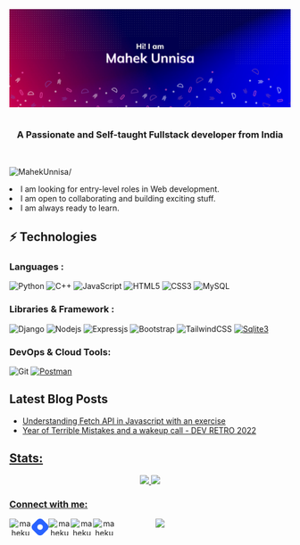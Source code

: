 <img align="center" src="https://github.com/MahekUnnisa/MahekUnnisa/blob/main/README%20Header.png"/>

# 

<h3 align="center">A Passionate and Self-taught Fullstack developer from India</h3>
<br/>
<p align="left"> <img src=https://komarev.com/ghpvc/?username=mahekunnisa alt=MahekUnnisa/> </p>
<p align="center">
	<li>I am looking for entry-level roles in Web development.</li>
	<li>I am open to collaborating and building exciting stuff.</li>
	<li>I am always ready to learn.</li>
</p>

## ⚡ Technologies

### Languages :

![Python](https://img.shields.io/badge/-Python-black?style=flat-square&logo=Python)
![C++](https://img.shields.io/badge/-C++-00599C?style=flat-square&logo=c)
![JavaScript](https://img.shields.io/badge/-JavaScript-black?style=flat-square&logo=javascript)
![HTML5](https://img.shields.io/badge/-HTML5-E34F26?style=flat-square&logo=html5&logoColor=white)
![CSS3](https://img.shields.io/badge/-CSS3-1572B6?style=flat-square&logo=css3)
![MySQL](https://img.shields.io/badge/-MySQL-black?style=flat-square&logo=mysql)

### Libraries & Framework :
![Django](https://img.shields.io/badge/-Django-green?style=flat-square&logo=Django)
![Nodejs](https://img.shields.io/badge/-Nodejs-black?style=flat-square&logo=Node.js)
![Expressjs](https://img.shields.io/badge/-Expressjs-black?style=flat-square&logo=Node.js)
![Bootstrap](https://img.shields.io/badge/-Bootstrap-563D7C?style=flat-square&logo=bootstrap)
![TailwindCSS](https://img.shields.io/badge/-TailwindCSS-blue?style=flat-square&logo=TailwindCSS)
<a href="#"><img alt="Sqlite3" src ="https://img.shields.io/badge/SQLite3-blue.svg?style=flat-square&logo=sqlite&logoColor=white"></a>

### DevOps & Cloud Tools:

![Git](https://img.shields.io/badge/-Git-black?style=flat-square&logo=git)
<a href="#"><img alt="Postman" src="https://img.shields.io/badge/Postman-FF6C37?logo=postman&logoColor=white"></a>
## Latest Blog Posts

<ul align="left" width="48%">
<li><a href="https://mahekunnisa.hashnode.dev/fetch-api-in-javascript">Understanding Fetch API in Javascript with an exercise</li>
<li><a href="https://mahekunnisa.hashnode.dev/year-of-terrible-mistakes-dev-retro-2022">Year of Terrible Mistakes and a wakeup call - DEV RETRO 2022</li>
</ul>

## Stats:

<p align="center">
  <img width="48%" src="https://github-readme-stats.vercel.app/api?username=mahekunnisa&show_icons=true&theme=radical" />
  <img width="48%" src="https://github-readme-streak-stats.herokuapp.com/?user=mahekunnisa&theme=radical" />
</p>
<p align="center">
	<h3 align="left">Connect with me:</h3>
	<p align="center" width="48%">
		<a href="https://twitter.com/themahekunnisa" target="blank"><img align="left" src="https://cdn.jsdelivr.net/npm/simple-icons@3.0.1/icons/twitter.svg" alt="mahekunnisa" height="30" width="40" /></a>
		<a href="https://mahekunnisa.hashnode.dev" target="blank"><img align="left" src="https://github.com/MahekUnnisa/MahekUnnisa/blob/main/brand-icon.png" alt="mahekunnisa" height="30" width="30" /></a>
		<a href="https://dev.to/mahekunnisa" target="blank"><img align="left" src="https://d2fltix0v2e0sb.cloudfront.net/dev-badge.svg" alt="mahekunnisa" height="30" width="40" /></a>
		<a href="https://medium.com/mahekunnisa" target="blank"><img align="left" src="https://cdn.jsdelivr.net/npm/simple-icons@3.0.1/icons/medium.svg" alt="mahekunnisa" height="30" width="40" /></a>
		<a href="https://linkedin.com/in/mahekunnisa" target="blank"><img align="left" src="https://cdn.jsdelivr.net/npm/simple-icons@3.0.1/icons/linkedin.svg" alt="mahekunnisa" height="30" width="40" /></a>
	</p>
<a href="https://github.com/mahekunnisa/github-readme-stats"><img align="right" width="48%" src="https://github-readme-stats.vercel.app/api/top-langs/?username=mahekunnisa&layout=compact&theme=radical&hide_border=true" /></a>
</p>


